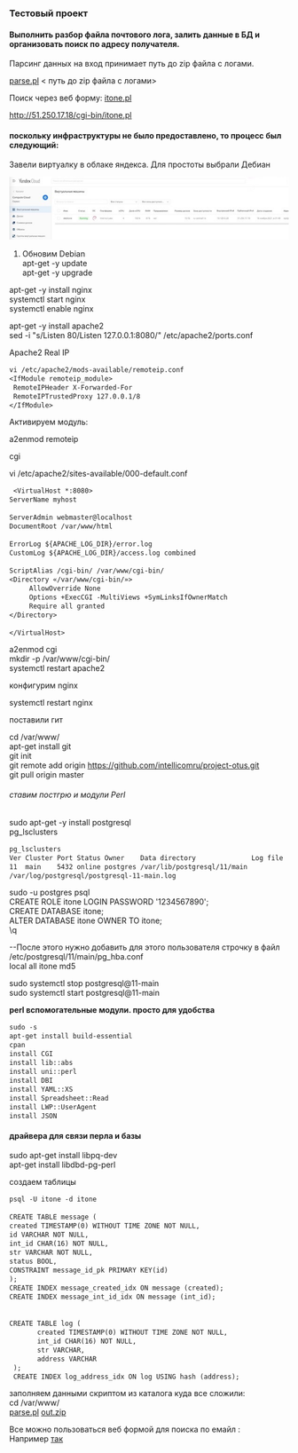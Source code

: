 ### Тестовый проект ### 


#### Выполнить разбор файла почтового лога, залить данные в БД и организовать поиск по адресу получателя. ####
Парсинг данных  на вход принимает путь до zip файла с логами.  

[parse.pl](https://github.com/intellicomru/public-examples/blob/main/Tests/IT-One-test/parse.pl )   < путь до zip файла с логами>

Поиск через веб форму:  [itone.pl](https://github.com/intellicomru/public-examples/blob/main/Tests/IT-One-test/cgi-bin/itone.pl )  
  
  http://51.250.17.18/cgi-bin/itone.pl

#### поскольку инфраструктуры не было предоставлено, то процесс был следующий:  ####

Завели виртуалку в облаке яндекса. Для простоты выбрали Дебиан  


![Виртуалка в облаке](https://github.com/intellicomru/public-examples/blob/main/Tests/IT-One-test/cloud.jpg)
 1. Обновим Debian  
apt-get -y update  
apt-get -y upgrade  


apt-get -y install nginx   
systemctl start nginx   
systemctl enable nginx   

apt-get -y install apache2   
sed -i "s/Listen 80/Listen 127.0.0.1:8080/" /etc/apache2/ports.conf  

 Apache2 Real IP  
 ```
vi /etc/apache2/mods-available/remoteip.conf  
<IfModule remoteip_module>
  RemoteIPHeader X-Forwarded-For
  RemoteIPTrustedProxy 127.0.0.1/8
</IfModule>
```

Активируем модуль:  

a2enmod remoteip  

cgi   

vi /etc/apache2/sites-available/000-default.conf  


```
 <VirtualHost *:8080>
ServerName myhost

ServerAdmin webmaster@localhost
DocumentRoot /var/www/html

ErrorLog ${APACHE_LOG_DIR}/error.log
CustomLog ${APACHE_LOG_DIR}/access.log combined

ScriptAlias /cgi-bin/ /var/www/cgi-bin/
<Directory «/var/www/cgi-bin/»>
     AllowOverride None
     Options +ExecCGI -MultiViews +SymLinksIfOwnerMatch
     Require all granted
</Directory>

</VirtualHost>
```

a2enmod cgi  
mkdir -p /var/www/cgi-bin/  
systemctl restart apache2    

  конфигурим  nginx   

systemctl restart nginx   

 поставили гит   

cd  /var/www/    
apt-get install git   
git init   
git remote add origin https://github.com/intellicomru/project-otus.git   
git pull origin master    

###### ставим постгрю и модули Perl   ######  

sudo apt-get -y install postgresql    
 pg_lsclusters  
 
 ```
 pg_lsclusters
Ver Cluster Port Status Owner    Data directory              Log file
11  main    5432 online postgres /var/lib/postgresql/11/main /var/log/postgresql/postgresql-11-main.log

```

sudo -u postgres psql  
CREATE ROLE itone LOGIN PASSWORD '1234567890';  
CREATE DATABASE itone;  
 ALTER DATABASE itone OWNER TO itone;  
 \q  
 
 --После этого нужно добавить для этого пользователя строчку в файл   
 /etc/postgresql/11/main/pg_hba.conf   
 local   all             itone                             md5 
 
sudo systemctl stop postgresql@11-main     
sudo systemctl start postgresql@11-main  



 **perl вспомогательные модули. просто для удобства**  
   
```
sudo -s 
apt-get install build-essential
cpan 
install CGI 
install lib::abs
install uni::perl
install DBI
install YAML::XS
install Spreadsheet::Read
install LWP::UserAgent
install JSON

```

#### драйвера для связи перла и базы #### 
sudo apt-get install libpq-dev  
apt-get install libdbd-pg-perl


создаем таблицы

```
psql -U itone -d itone

CREATE TABLE message (  
created TIMESTAMP(0) WITHOUT TIME ZONE NOT NULL,
id VARCHAR NOT NULL,
int_id CHAR(16) NOT NULL,
str VARCHAR NOT NULL,
status BOOL,
CONSTRAINT message_id_pk PRIMARY KEY(id)
);
CREATE INDEX message_created_idx ON message (created);
CREATE INDEX message_int_id_idx ON message (int_id);


CREATE TABLE log (
       created TIMESTAMP(0) WITHOUT TIME ZONE NOT NULL,
       int_id CHAR(16) NOT NULL,
       str VARCHAR,
       address VARCHAR
 );
 CREATE INDEX log_address_idx ON log USING hash (address);

```

заполняем данными скриптом из каталога куда все сложили:  
cd /var/www/  
[parse.pl](https://github.com/intellicomru/public-examples/blob/main/Tests/IT-One-test/parse.pl ) [out.zip](https://github.com/intellicomru/public-examples/blob/main/Tests/IT-One-test/out.zip  )   

Все можно пользоваться веб формой для поиска по емайл :  
Например [так](http://51.250.17.18/cgi-bin/itone.pl?search=xmdnwgppabwp%40gmail.com)  




